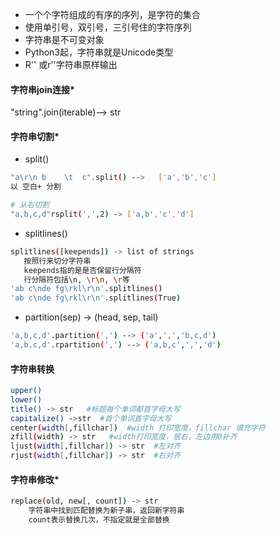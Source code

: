 + 一个个字符组成的有序的序列，是字符的集合
+ 使用单引号，双引号，三引号住的字符序列
+ 字符串是不可变对象
+ Python3起，字符串就是Unicode类型
+ R'' 或r''字符串原样输出
#### 字符串join连接*
"string".join(iterable)--> str

#### 字符串切割*
+ split()
```bash
"a\r\n b    \t  c".split() -->   ['a','b','c']
以 空白+ 分割

# 从右切割
"a,b,c,d"rsplit(',',2) -> ['a,b','c','d']
```
+ splitlines()
```bash
splitlines([keepends]) -> list of strings
   按照行来切分字符串
   keepends指的是是否保留行分隔符
   行分隔符包括\n, \r\n, \r等
'ab c\nde fg\rkl\r\n'.splitlines()
'ab c\nde fg\rkl\r\n'.splitlines(True)
```
+ partition(sep) -> (head, sep, tail)
```bash
'a,b,c,d'.partition(',') --> ('a',',','b,c,d')
'a,b,c,d'.rpartition(',') --> ('a,b,c',',','d')
```
#### 字符串转换
```bash
upper()
lower()
title() -> str   #标题每个单词都首字母大写
capitalize() ->str  #首个单词首字母大写
center(width[,fillchar])  #width 打印宽度，fillchar 填充字符
zfill(width) -> str   #width打印宽度，居右，左边用0补齐
ljust(width[,fillchar]) -> str  #左对齐
rjust(width[,fillchar]) -> str  #右对齐
```
#### 字符串修改*
```bash
replace(old, new[, count]) -> str
    字符串中找到匹配替换为新子串，返回新字符串
    count表示替换几次，不指定就是全部替换
```

